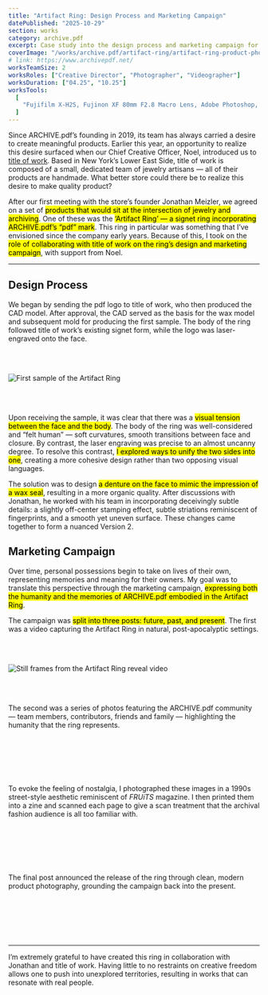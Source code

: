 ```yaml
---
title: "Artifact Ring: Design Process and Marketing Campaign"
datePublished: "2025-10-29"
section: works
category: archive.pdf
excerpt: Case study into the design process and marketing campaign for ARCHIVE.pdf's first collaborative product.
coverImage: "/works/archive.pdf/artifact-ring/artifact-ring-product-photos_2.webp"
# link: https://www.archivepdf.net/
worksTeamSize: 2
worksRoles: ["Creative Director", "Photographer", "Videographer"]
worksDuration: ["04.25", "10.25"]
worksTools:
  [
    "Fujifilm X-H2S, Fujinon XF 80mm F2.8 Macro Lens, Adobe Photoshop, Adobe Premiere Pro",
  ]
---
```


Since ARCHIVE.pdf’s founding in 2019, its team has always carried a desire to create meaningful products. Earlier this year, an opportunity to realize this desire surfaced when our Chief Creative Officer, Noel, introduced us to [title of work](https://titleofwork.com/). Based in New York’s Lower East Side, title of work is composed of a small, dedicated team of jewelry artisans — all of their products are handmade. What better store could there be to realize this desire to make quality product?

After our first meeting with the store’s founder Jonathan Meizler, we agreed on a set of <mark>products that would sit at the intersection of jewelry and archiving</mark>. One of these was the <mark>‘Artifact Ring’ — a signet ring incorporating ARCHIVE.pdf’s “pdf” mark</mark>. This ring in particular was something that I’ve envisioned since the company early years. Because of this, I took on the <mark>role of collaborating with title of work on the ring’s design and marketing campaign</mark>, with support from Noel.

---

## Design Process

We began by sending the pdf logo to title of work, who then produced the CAD model. After approval, the CAD served as the basis for the wax model and subsequent mold for producing the first sample. The body of the ring followed title of work’s existing signet form, while the logo was laser-engraved onto the face.

<br/>
<br/>

<Image 
    src="/works/archive.pdf/artifact-ring/artifact-ring-first-sample.webp"
    alt="First sample of the Artifact Ring" 
    aspectRatio="4:3"
/>

<br/>
<br/>

Upon receiving the sample, it was clear that there was a <mark>visual tension between the face and the body</mark>. The body of the ring was well-considered and “felt human” — soft curvatures, smooth transitions between face and closure. By contrast, the laser engraving was precise to an almost uncanny degree. To resolve this contrast, <mark>I explored ways to unify the two sides into one</mark>, creating a more cohesive design rather than two opposing visual languages.

The solution was to design <mark>a denture on the face to mimic the impression of a wax seal</mark>, resulting in a more organic quality. After discussions with Jonathan, he worked with his team in incorporating deceivingly subtle details: a slightly off-center stamping effect, subtle striations reminiscent of fingerprints, and a smooth yet uneven surface. These changes came together to form a nuanced Version 2.

## Marketing Campaign

Over time, personal possessions begin to take on lives of their own, representing memories and meaning for their owners. My goal was to translate this perspective through the marketing campaign, <mark>expressing both the humanity and the memories of ARCHIVE.pdf embodied in the Artifact Ring</mark>.

The campaign was <mark>split into three posts: future, past, and present</mark>. The first was a video capturing the Artifact Ring in natural, post-apocalyptic settings.

<br/>
<br/>

<Image 
    src="/works/archive.pdf/artifact-ring/artifact-ring-reel-clips.webp"
    alt="Still frames from the Artifact Ring reveal video" 
    aspectRatio="1000:889"
/>

<br/>
<br/>

The second was a series of photos featuring the ARCHIVE.pdf community — team members, contributors, friends and family — highlighting the humanity that the ring represents.

<br/>
<br/>

<Slideshow hideThumbnails aspectRatio="25 / 17" navArrowColor="#ffffff" slides='[
  { "src": "/works/archive.pdf/artifact-ring/artifact-ring-zine_1.webp", "alt": "page spread for Artifact Ring zine" },
  { "src": "/works/archive.pdf/artifact-ring/artifact-ring-zine_2.webp", "alt": "page spread for Artifact Ring zine" },
  { "src": "/works/archive.pdf/artifact-ring/artifact-ring-zine_3.webp", "alt": "page spread for Artifact Ring zine" },
  { "src": "/works/archive.pdf/artifact-ring/artifact-ring-zine_4.webp", "alt": "page spread for Artifact Ring zine" },
  { "src": "/works/archive.pdf/artifact-ring/artifact-ring-zine_5.webp", "alt": "page spread for Artifact Ring zine" },
  { "src": "/works/archive.pdf/artifact-ring/artifact-ring-zine_6.webp", "alt": "page spread for Artifact Ring zine" },
  { "src": "/works/archive.pdf/artifact-ring/artifact-ring-zine_7.webp", "alt": "page spread for Artifact Ring zine" },
  { "src": "/works/archive.pdf/artifact-ring/artifact-ring-zine_8.webp", "alt": "page spread for Artifact Ring zine" },
  { "src": "/works/archive.pdf/artifact-ring/artifact-ring-zine_9.webp", "alt": "page spread for Artifact Ring zine" },
  { "src": "/works/archive.pdf/artifact-ring/artifact-ring-zine_10.webp", "alt": "page spread for Artifact Ring zine" },
  { "src": "/works/archive.pdf/artifact-ring/artifact-ring-zine_11.webp", "alt": "page spread for Artifact Ring zine" },
  { "src": "/works/archive.pdf/artifact-ring/artifact-ring-zine_12.webp", "alt": "page spread for Artifact Ring zine" },
  { "src": "/works/archive.pdf/artifact-ring/artifact-ring-zine_13.webp", "alt": "page spread for Artifact Ring zine" },
  { "src": "/works/archive.pdf/artifact-ring/artifact-ring-zine_14.webp", "alt": "page spread for Artifact Ring zine" },
  { "src": "/works/archive.pdf/artifact-ring/artifact-ring-zine_15.webp", "alt": "page spread for Artifact Ring zine" },
  { "src": "/works/archive.pdf/artifact-ring/artifact-ring-zine_16.webp", "alt": "page spread for Artifact Ring zine" },
  { "src": "/works/archive.pdf/artifact-ring/artifact-ring-zine_17.webp", "alt": "page spread for Artifact Ring zine" },
  { "src": "/works/archive.pdf/artifact-ring/artifact-ring-zine_18.webp", "alt": "page spread for Artifact Ring zine" },
  { "src": "/works/archive.pdf/artifact-ring/artifact-ring-zine_19.webp", "alt": "page spread for Artifact Ring zine" }
]' />

<br/>
<br/>

To evoke the feeling of nostalgia, I photographed these images in a 1990s street-style aesthetic reminiscent of _FRUiTS_ magazine. I then printed them into a zine and scanned each page to give a scan treatment that the archival fashion audience is all too familiar with.

<br/>
<br/>

<Slideshow hideThumbnails aspectRatio="4 / 5" navArrowColor="#ffffff" slides='[
  { "src": "/works/archive.pdf/artifact-ring/artifact-ring-instagram-post_1.webp", "alt": "Instagram post for Artifact Ring" },
  { "src": "/works/archive.pdf/artifact-ring/artifact-ring-instagram-post_2.webp", "alt": "Instagram post for Artifact Ring" },
  { "src": "/works/archive.pdf/artifact-ring/artifact-ring-instagram-post_3.webp", "alt": "Instagram post for Artifact Ring" },
  { "src": "/works/archive.pdf/artifact-ring/artifact-ring-instagram-post_4.webp", "alt": "Instagram post for Artifact Ring" },
  { "src": "/works/archive.pdf/artifact-ring/artifact-ring-instagram-post_5.webp", "alt": "Instagram post for Artifact Ring" },
  { "src": "/works/archive.pdf/artifact-ring/artifact-ring-instagram-post_6.webp", "alt": "Instagram post for Artifact Ring" },
  { "src": "/works/archive.pdf/artifact-ring/artifact-ring-instagram-post_7.webp", "alt": "Instagram post for Artifact Ring" },
  { "src": "/works/archive.pdf/artifact-ring/artifact-ring-instagram-post_8.webp", "alt": "Instagram post for Artifact Ring" },
  { "src": "/works/archive.pdf/artifact-ring/artifact-ring-instagram-post_9.webp", "alt": "Instagram post for Artifact Ring" },
  { "src": "/works/archive.pdf/artifact-ring/artifact-ring-instagram-post_10.webp", "alt": "Instagram post for Artifact Ring" },
  { "src": "/works/archive.pdf/artifact-ring/artifact-ring-instagram-post_11.webp", "alt": "Instagram post for Artifact Ring" },
  { "src": "/works/archive.pdf/artifact-ring/artifact-ring-instagram-post_12.webp", "alt": "Instagram post for Artifact Ring" },
  { "src": "/works/archive.pdf/artifact-ring/artifact-ring-instagram-post_13.webp", "alt": "Instagram post for Artifact Ring" },
  { "src": "/works/archive.pdf/artifact-ring/artifact-ring-instagram-post_14.webp", "alt": "Instagram post for Artifact Ring" },
  { "src": "/works/archive.pdf/artifact-ring/artifact-ring-instagram-post_15.webp", "alt": "Instagram post for Artifact Ring" },
  { "src": "/works/archive.pdf/artifact-ring/artifact-ring-instagram-post_16.webp", "alt": "Instagram post for Artifact Ring" },
  { "src": "/works/archive.pdf/artifact-ring/artifact-ring-instagram-post_17.webp", "alt": "Instagram post for Artifact Ring" },
  { "src": "/works/archive.pdf/artifact-ring/artifact-ring-instagram-post_18.webp", "alt": "Instagram post for Artifact Ring" },
  { "src": "/works/archive.pdf/artifact-ring/artifact-ring-instagram-post_19.webp", "alt": "Instagram post for Artifact Ring" },
  { "src": "/works/archive.pdf/artifact-ring/artifact-ring-instagram-post_20.webp", "alt": "Instagram post for Artifact Ring" }
]' />

<br/>
<br/>

The final post announced the release of the ring through clean, modern product photography, grounding the campaign back into the present.

<br/>
<br/>

<Slideshow hideThumbnails aspectRatio="4 / 3" navArrowColor="#000000" slides='[
  { "src": "/works/archive.pdf/artifact-ring/artifact-ring-product-photos_1.webp", "alt": "Product photo of Artifact Ring" },
  { "src": "/works/archive.pdf/artifact-ring/artifact-ring-product-photos_2.webp", "alt": "Product photo of Artifact Ring" },
  { "src": "/works/archive.pdf/artifact-ring/artifact-ring-product-photos_3.webp", "alt": "Product photo of Artifact Ring" }
]' />

<br/>
<br/>

---

I’m extremely grateful to have created this ring in collaboration with Jonathan and title of work. Having little to no restraints on creative freedom allows one to push into unexplored territories, resulting in works that can resonate with real people.
